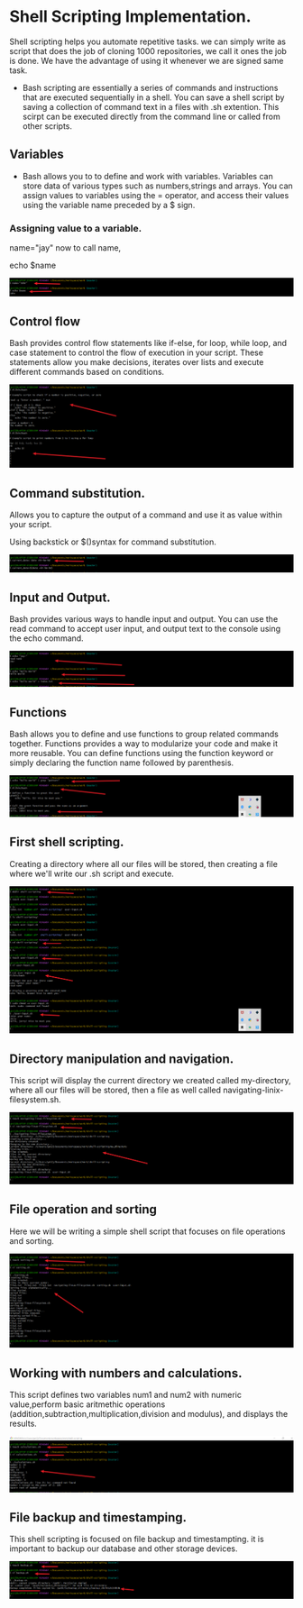 # Shell Scripting Implementation.

Shell scripting helps you automate repetitive tasks. we can simply write as script that does the job of cloning 1000 repositories, we call it ones the job is done. We have the advantage of using it whenever we are signed same task.

- Bash scripting are essentially a series of commands and instructions that are executed sequentially in a shell. You can save a shell script by saving a collection of command text in a files with .sh extention. This scirpt can be executed directly from the command line or called from other scripts.

## Variables 
- Bash allows you to to define and work with variables. Variables can store data of various types such as numbers,strings and arrays. You can assign values to variables using the = operator, and access their values using the variable name preceded by a $ sign.

### Assigning value to a variable.
name="jay"
now to call name,

echo $name

![name](./img/01.%20name.png)

## Control flow
Bash provides control flow statements like if-else, for loop, while loop, and case statement to control the flow of execution  in your script. These statements allow you make decisions, iterates over lists and execute different commands based on conditions.

![if-else](./img/0.2%20iteration.png)

## Command substitution.
Allows you to capture the output of a command and use it as value within your script.

Using backstick or $()syntax for command substitution.

![command](./img/03.%20current-date.png)

## Input and Output.
Bash provides various ways to handle input and output. You can use the read command to accept user input, and output text to the console using the echo command.

![input-Output](./img/0.4%20hello-world.png)

## Functions
Bash allows you to define and use functions to group related commands together. Functions provides a way to modularize your code and make it more reusable. You can define functions using the function keyword or simply declaring the function name followed by parenthesis.

![functions](./img/0.5%20Define.png)

## First shell scripting.
Creating a directory where all our files will be stored, then creating a file where we'll write our .sh script and execute.

![first-script](./img/0.6%20first-execution.png)

## Directory manipulation and navigation.
This script will display the current directory we created called my-directory, where all our files will be stored, then a file as well called navigating-linix-filesystem.sh.

![directory-manipulation](./img/0.7%20Directory-manipulation.png)


## File operation and sorting
Here we will be writing a simple shell script that focuses on file operations and sorting.

![sorting](./img/0.8%20sorting.png)

## Working with numbers and calculations.

This script defines two variables num1 and num2 with numeric value,perform basic aritmethic operations (addition,subtraction,multiplication,division and modulus), and displays the results.

![calculation](./img/0.9%20calculations.png)

## File backup and timestamping.
This shell scripting is focused on file backup and timestampting. it is important to backup our database and other storage devices.

![backup](./img/10.%20backup.png)
